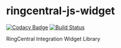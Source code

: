 # ringcentral-js-widget

[![Codacy Badge](https://api.codacy.com/project/badge/Grade/81c5e5334eff454b9404b05b5c29e09b)](https://www.codacy.com/app/RingCentral/ringcentral-js-widget?utm_source=github.com&utm_medium=referral&utm_content=ringcentral/ringcentral-js-widget&utm_campaign=badger)
[![Build Status](https://travis-ci.org/ringcentral/ringcentral-js-widget.svg?branch=master)](https://travis-ci.org/ringcentral/ringcentral-js-widget)

RingCentral Integration Widget Library
